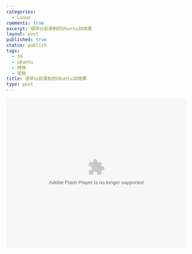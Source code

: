 ```yaml
--- 
categories: 
  - Linux
comments: true
excerpt: 很早以前录制的Ubuntu3D效果
layout: post
published: true
status: publish
tags: 
  - 3d
  - ubuntu
  - 特效
  - 视频
title: 很早以前录制的Ubuntu3D效果
type: post
---
```

<embed type="application/x-shockwave-flash" classid="clsid:d27cdb6e-ae6d-11cf-96b8-4445535400000" src="http://player.youku.com/player.php/sid/XMzM1ODgzODg=/v.swf" wmode="opaque" quality="high" menu="false" play="true" loop="true" height="400" width="480"></embed>
